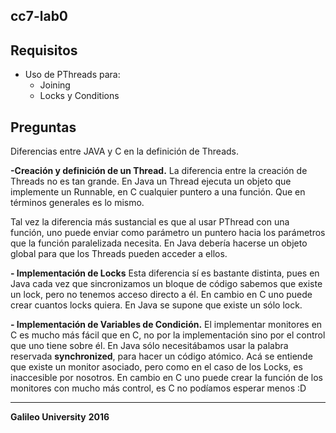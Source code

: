 cc7-lab0
--------
## Requisitos ##

 - Uso de PThreads para:
	 - Joining
	 - Locks y Conditions

## Preguntas ##

Diferencias entre JAVA y C en la definición de Threads.

 **-Creación y definición de un Thread.**
La diferencia entre la creación de Threads no es tan grande. En Java un Thread ejecuta un objeto que implemente un Runnable, en C cualquier puntero a una función. Que en términos generales es lo mismo. 

Tal vez la diferencia más sustancial es que al usar PThread con una función, uno puede enviar como parámetro un puntero hacia los parámetros que la función paralelizada necesita. En Java debería hacerse un objeto global para que los Threads pueden acceder a ellos.

 **- Implementación de Locks**
Esta diferencia sí es bastante distinta, pues en Java cada vez que sincronizamos un bloque de código sabemos que existe un lock, pero no tenemos acceso directo a él. En cambio en C uno puede crear cuantos locks quiera. En Java se supone que existe un sólo lock.

 **- Implementación de Variables de Condición.**
 El implementar monitores en C es mucho más fácil que en C, no por la implementación sino por el control que uno tiene sobre él. En Java sólo necesitábamos usar la palabra reservada **synchronized**, para hacer un código atómico. Acá se entiende que existe un monitor asociado, pero como en el caso de los Locks, es inaccesible por nosotros. En cambio en C uno puede crear la función de los monitores con mucho más control, es C no podíamos esperar menos :D

----------

**Galileo University**
**2016**

